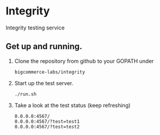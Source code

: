# Integrity
Integrity testing service

## Get up and running.
 1. Clone the repository from github to your GOPATH under
    ```
    bigcommerce-labs/integrity
    ```

 2. Start up the test server.
    ```
    ./run.sh
    ```

 3. Take a look at the test status (keep refreshing)
    ```
    0.0.0.0:4567/
    0.0.0.0:4567/?test=test1
    0.0.0.0:4567/?test=test2
    ```